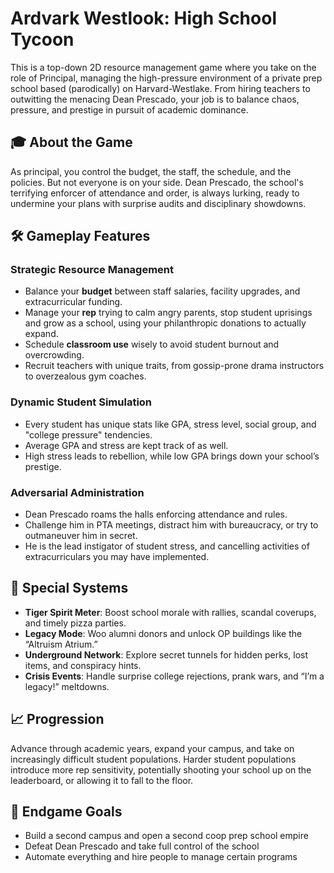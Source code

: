 # Ardvark Westlook: High School Tycoon

This is a top-down 2D resource management game where you take on the role of Principal, managing the high-pressure environment of a private prep school based (parodically) on Harvard-Westlake. From hiring teachers to outwitting the menacing Dean Prescado, your job is to balance chaos, pressure, and prestige in pursuit of academic dominance.

## 🎓 About the Game

As principal, you control the budget, the staff, the schedule, and the policies. But not everyone is on your side. Dean Prescado, the school's terrifying enforcer of attendance and order, is always lurking, ready to undermine your plans with surprise audits and disciplinary showdowns.

## 🛠️ Gameplay Features

### Strategic Resource Management
- Balance your **budget** between staff salaries, facility upgrades, and extracurricular funding.
- Manage your **rep** trying to calm angry parents, stop student uprisings and grow as a school, using your philanthropic donations to actually expand.
- Schedule **classroom use** wisely to avoid student burnout and overcrowding.
- Recruit teachers with unique traits, from gossip-prone drama instructors to overzealous gym coaches.

### Dynamic Student Simulation
- Every student has unique stats like GPA, stress level, social group, and "college pressure" tendencies.
- Average GPA and stress are kept track of as well. 
- High stress leads to rebellion, while low GPA brings down your school’s prestige.

### Adversarial Administration
- Dean Prescado roams the halls enforcing attendance and rules.
- Challenge him in PTA meetings, distract him with bureaucracy, or try to outmaneuver him in secret.
- He is the lead instigator of student stress, and cancelling activities of extracurriculars you may have implemented. 

## 🧪 Special Systems

- **Tiger Spirit Meter**: Boost school morale with rallies, scandal coverups, and timely pizza parties.
- **Legacy Mode**: Woo alumni donors and unlock OP buildings like the “Altruism Atrium.”
- **Underground Network**: Explore secret tunnels for hidden perks, lost items, and conspiracy hints.
- **Crisis Events**: Handle surprise college rejections, prank wars, and “I’m a legacy!” meltdowns.

## 📈 Progression

Advance through academic years, expand your campus, and take on increasingly difficult student populations. Harder student populations introduce more rep sensitivity, potentially shooting your school up on the leaderboard, or allowing it to fall to the floor.

## 🎯 Endgame Goals

- Build a second campus and open a second coop prep school empire
- Defeat Dean Prescado and take full control of the school
- Automate everything and hire people to manage certain programs
